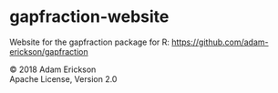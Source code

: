# gapfraction-website
Website for the gapfraction package for R: https://github.com/adam-erickson/gapfraction

&copy; 2018 Adam Erickson  
Apache License, Version 2.0
